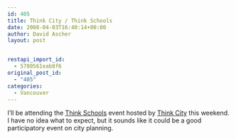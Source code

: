 ```yaml
---
id: 405
title: Think City / Think Schools
date: 2008-04-03T16:40:14+00:00
author: David Ascher
layout: post


restapi_import_id:
  - 5780561eab8f6
original_post_id:
  - "405"
categories:
  - Vancouver
---
```

I&#8217;ll be attending the [Think Schools](http://www.thinkcity.ca/current/schools) event hosted by [Think City](http://www.thinkcity.ca/) this weekend. I have no idea what to expect, but it sounds like it could be a good participatory event on city planning.
